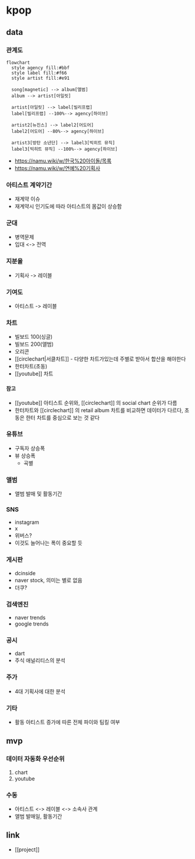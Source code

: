 # kpop
## data
### 관계도
```mermaid
flowchart
  style agency fill:#bbf
  style label fill:#f66
  style artist fill:#e91

  song[magnetic] --> album[앨범]
  album --> artist[아일릿]

  artist[아일릿] --> label[빌리프랩]
  label[빌리프랩] --100%--> agency[하이브]

  artist2[뉴진스] --> label2[어도어]
  label2[어도어] --80%--> agency[하이브]

  artist3[방탄 소년단] --> label3[빅히트 뮤직]
  label3[빅히트 뮤직] --100%--> agency[하이브]
```
+ https://namu.wiki/w/한국%20아이돌/목록
+ https://namu.wiki/w/연예%20기획사

### 아티스트 계약기간
- 재계약 이슈
- 재계약시 인기도에 따라 아티스트의 몸값이 상승함

### 군대
- 병역문제
- 입대 <-> 전역

### 지분율
- 기획사 -> 레이블

### 기여도
- 아티스트 -> 레이블

### 차트
- 빌보드 100(싱글)
- 빌보드 200(앨범)
- 오리콘
- [[circlechart|서클차트]] - 다양한 차트가있는데 주별로 받아서 합산을 해야한다
- 한터차트(초동)
- [[youtube]] 차트

#### 참고
- [[youtube]] 아티스트 순위와, [[circlechart]] 의 social chart 순위가 다름
- 한터차트와 [[circlechart]] 의 retail album 차트를 비교하면 데이터가 다르다, 초동은 한터 차트를 중심으로 보는 것 같다

### 유튜브
- 구독자 상승폭
- 뷰 상승폭
  - 곡별

### 앨범
- 앨범 발매 및 활동기간

### SNS
- instagram
- x
- 위버스?
- 이것도 늘어나는 폭이 중요할 듯

### 게시판
- dcinside
- naver stock, 의미는 별로 없음
- 더쿠?

### 검색엔진
- naver trends
- google trends

### 공시
- dart
- 주식 애널리티스의 분석

### 주가
- 4대 기획사에 대한 분석

### 기타
- 활동 아티스트 증가에 따른 전체 파이와 팀킬 여부

## mvp
### 데이터 자동화 우선순위
1. chart
2. youtube

### 수동
- 아티스트 <-> 레이블 <-> 소속사 관계
- 앨범 발매일, 활동기간

## link
- [[project]]

